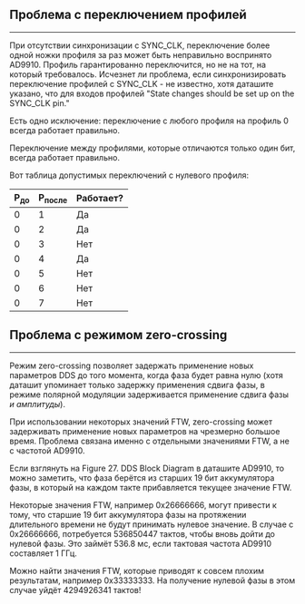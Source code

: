 
## Проблема с переключением профилей
---
При отсутствии синхронизации с SYNC_CLK, переключение более одной ножки профиля за раз может быть неправильно воспринято AD9910. Профиль гарантированно переключится, но не на тот, на который требовалось. Исчезнет ли проблема, если синхронизировать переключение профилей с SYNC_CLK - не известно, хотя даташите указано, что для входов профилей "State changes should be set up on the SYNC_CLK pin." 

Есть одно исключение: переключение с любого профиля на профиль 0 всегда работает правильно.

Переключение между профилями, которые отличаются только один бит, всегда работает правильно.

Вот таблица допустимых переключений с нулевого профиля:

| P<sub>до</sub> | P<sub>после</sub> | Работает? |
| --- | --- | --- |
| 0 | 1 | Да |
| 0 | 2 | Да |
| 0 | 3 | Нет |
| 0 | 4 | Да |
| 0 | 5 | Нет |
| 0 | 6 | Нет |
| 0 | 7 | Нет |

## Проблема с режимом zero-crossing
---
Режим zero-crossing позволяет задержать применение новых параметров DDS до того момента, когда фаза будет равна нулю (хотя даташит упоминает только задержку применения сдвига фазы, в режиме полярной модуляции задерживается применение сдвига фазы *и амплитуды*).

При использовании некоторых значений FTW, zero-crossing может задерживать применение новых параметров на чрезмерно большое время. Проблема связана именно с отдельными значениями FTW, а не с частотой AD9910.

Если взглянуть на Figure 27. DDS Block Diagram в даташите AD9910, то можно заметить, что фаза берётся из старших 19 бит аккумулятора фазы, в который на каждом такте прибавляется текущее значение FTW.

Некоторые значения FTW, например 0x26666666, могут привести к тому, что старшие 19 бит аккумулятора фазы на протяжении длительного времени не будут принимать нулевое значение. В случае с 0x26666666, потребуется 536850447 тактов, чтобы вновь дойти до нулевой фазы. Это займёт 536.8 мс, если тактовая частота AD9910 составляет 1 ГГц.

Можно найти значения FTW, которые приводят к совсем плохим результатам, например 0x33333333. На получение нулевой фазы в этом случае уйдёт 4294926341 тактов!
